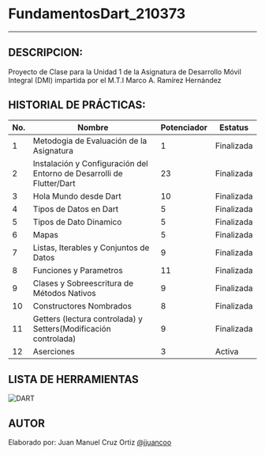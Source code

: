 # FundamentosDart_210373
-----

## DESCRIPCION:

Proyecto de Clase para la Unidad 1 de la Asignatura de Desarrollo Móvil Integral (DMI) impartida
por el M.T.I Marco A. Ramírez Hernández

## HISTORIAL DE PRÁCTICAS:
|No. |Nombre|Potenciador|Estatus|
|--|--|--|--|
|1|Metodogia de Evaluación de la Asignatura|1|Finalizada|
|2|Instalación y Configuración del Entorno de Desarrolli de Flutter/Dart|23|Finalizada|
|3|Hola Mundo desde Dart|10|Finalizada|
|4|Tipos de Datos en Dart|5|Finalizada|
|5|Tipos de Dato Dinamico|5|Finalizada|
|6|Mapas|5|Finalizada|
|7|Listas, Iterables y Conjuntos de Datos|9|Finalizada|
|8|Funciones y Parametros|11|Finalizada|
|9|Clases y Sobreescritura de Métodos Nativos|9|Finalizada|
|10|Constructores Nombrados|8|Finalizada|
|11|Getters (lectura controlada) y Setters(Modificación controlada)|9|Finalizada|
|12|Aserciones|3|Activa|

## LISTA DE HERRAMIENTAS
![DART](https://img.shields.io/badge/Dart-0175C2?style=for-the-badge&logo=dart&logoColor=white)

## AUTOR
Elaborado por: Juan Manuel Cruz Ortiz [@jjuancoo](https://github.com/jjuancoo)